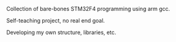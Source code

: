 Collection of bare-bones STM32F4 programming using arm gcc.

Self-teaching project, no real end goal.

Developing my own structure, libraries, etc. 
